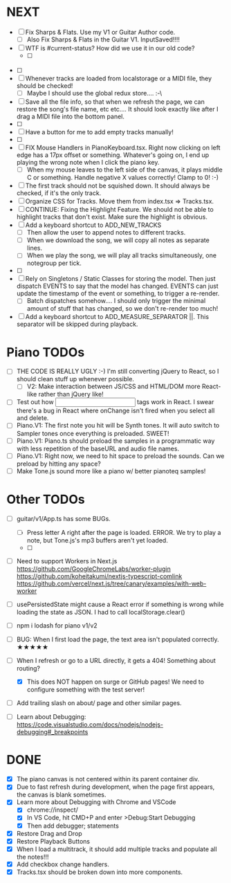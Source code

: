 <!--
- [ ] This is a todo item.
[//]: # (This is a comment. Ugly!)
-->

# NEXT

-   [ ] Fix Sharps & Flats. Use my V1 or Guitar Author code.
    -   [ ] Also Fix Sharps & Flats in the Guitar V1. InputSaved!!!!
-   [ ] WTF is #current-status? How did we use it in our old code?
    -   [ ] <div id="current-status">&nbsp;</div>
-   [ ]
-   [ ] Whenever tracks are loaded from localstorage or a MIDI file, they should be checked!
    -   [ ] Maybe I should use the global redux store.... :-\
-   [ ] Save all the file info, so that when we refresh the page, we can restore the song's file name, etc etc.... It should look exactly like after I drag a MIDI file into the bottom panel.
-   [ ]
-   [ ] Have a button for me to add empty tracks manually!
-   [ ]
-   [ ] FIX Mouse Handlers in PianoKeyboard.tsx. Right now clicking on left edge has a 17px offset or something. Whatever's going on, I end up playing the wrong note when I click the piano key.
    -   [ ] When my mouse leaves to the left side of the canvas, it plays middle C or something. Handle negative X values correctly! Clamp to 0! :-)
-   [ ] The first track should not be squished down. It should always be checked, if it's the only track.
-   [ ] Organize CSS for Tracks. Move them from index.tsx => Tracks.tsx.
-   [ ] CONTINUE: Fixing the Highlight Feature. We should not be able to highlight tracks that don't exist. Make sure the highlight is obvious.
-   [ ] Add a keyboard shortcut to ADD_NEW_TRACKS
    -   [ ] Then allow the user to append notes to different tracks.
    -   [ ] When we download the song, we will copy all notes as separate lines.
    -   [ ] When we play the song, we will play all tracks simultaneously, one notegroup per tick.
-   [ ]
-   [ ] Rely on Singletons / Static Classes for storing the model. Then just dispatch EVENTS to say that the model has changed. EVENTS can just update the timestamp of the event or something, to trigger a re-render.
    -   [ ] Batch dispatches somehow.... I should only trigger the minimal amount of stuff that has changed, so we don't re-render too much!
-   [ ] Add a keyboard shortcut to ADD_MEASURE_SEPARATOR ||. This separator will be skipped during playback.

# Piano TODOs

-   [ ] THE CODE IS REALLY UGLY :-) I'm still converting jQuery to React, so I should clean stuff up whenever possible.
    -   [ ] V2: Make interaction between JS/CSS and HTML/DOM more React-like rather than jQuery like!
-   [ ] Test out how <input> tags work in React. I swear there's a bug in React where onChange isn't fired when you select all and delete.
-   [ ] Piano.V1: The first note you hit will be Synth tones. It will auto switch to Sampler tones once everything is preloaded. SWEET!
-   [ ] Piano.V1: Piano.ts should preload the samples in a programmatic way with less repetition of the baseURL and audio file names.
-   [ ] Piano.V1: Right now, we need to hit space to preload the sounds. Can we preload by hitting any space?
-   [ ] Make Tone.js sound more like a piano w/ better pianoteq samples!

# Other TODOs

-   [ ] guitar/v1/App.ts has some BUGs.

    -   [ ] Press letter A right after the page is loaded. ERROR. We try to play a note, but Tone.js's mp3 buffers aren't yet loaded.
    -   [ ]

-   [ ] Need to support Workers in Next.js
        https://github.com/GoogleChromeLabs/worker-plugin
        https://github.com/koheitakumi/nextjs-typescript-comlink
        https://github.com/vercel/next.js/tree/canary/examples/with-web-worker
-   [ ] usePersistedState might cause a React error if something is wrong while loading the state as JSON. I had to call localStorage.clear()
-   [ ] npm i lodash for piano v1/v2
-   [ ] BUG: When I first load the page, the text area isn't populated correctly. ★★★★★
-   [ ] When I refresh or go to a URL directly, it gets a 404! Something about routing?
    -   [x] This does NOT happen on surge or GitHub pages! We need to configure something with the test server!
-   [ ] Add trailing slash on about/ page and other similar pages.
-   [ ] Learn about Debugging: https://code.visualstudio.com/docs/nodejs/nodejs-debugging#_breakpoints

# DONE

-   [x] The piano canvas is not centered within its parent container div.
-   [x] Due to fast refresh during development, when the page first appears, the canvas is blank sometimes.
-   [x] Learn more about Debugging with Chrome and VSCode
    -   [x] chrome://inspect/
    -   [x] In VS Code, hit CMD+P and enter >Debug:Start Debugging
    -   [x] Then add debugger; statements
-   [x] Restore Drag and Drop
-   [x] Restore Playback Buttons
-   [x] When I load a multitrack, it should add multiple tracks and populate all the notes!!!
-   [x] Add checkbox change handlers.
-   [x] Tracks.tsx should be broken down into more components.
